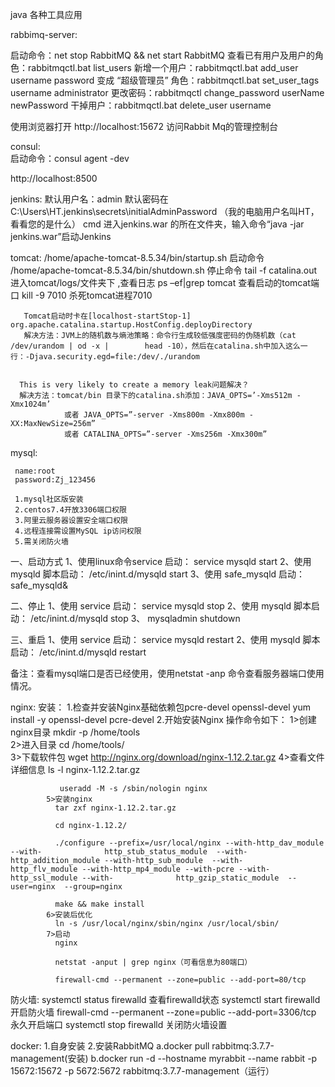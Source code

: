 java 各种工具应用


rabbimq-server:

  启动命令：net stop RabbitMQ && net start RabbitMQ
  查看已有用户及用户的角色：rabbitmqctl.bat list_users
  新增一个用户：rabbitmqctl.bat add_user username password
  变成 “超级管理员” 角色：rabbitmqctl.bat set_user_tags username administrator
  更改密码：rabbitmqctl change_password userName newPassword
  干掉用户：rabbitmqctl.bat delete_user username
  
  使用浏览器打开 http://localhost:15672 访问Rabbit Mq的管理控制台
  
  
  
consul:  
  启动命令：consul agent -dev
  
  http://localhost:8500 
  
jenkins:
  默认用户名：admin
  默认密码在  C:\Users\HT\.jenkins\secrets\initialAdminPassword       （我的电脑用户名叫HT，看看您的是什么）
  cmd 进入jenkins.war 的所在文件夹，输入命令“java -jar jenkins.war”启动Jenkins
  
  
  
  
  
  
  
  
  
  
  
  
tomcat: 
      /home/apache-tomcat-8.5.34/bin/startup.sh 启动命令
      /home/apache-tomcat-8.5.34/bin/shutdown.sh 停止命令 
       tail -f catalina.out   进入tomcat/logs/文件夹下 ,查看日志
       ps –ef|grep tomcat    查看启动的tomcat端口 
       kill -9 7010           杀死tomcat进程7010

       Tomcat启动时卡在[localhost-startStop-1] org.apache.catalina.startup.HostConfig.deployDirectory
       解决方法：JVM上的随机数与熵池策略：命令行生成较低强度密码的伪随机数（cat /dev/urandom | od -x |        head -10），然后在catalina.sh中加入这么一行：-Djava.security.egd=file:/dev/./urandom


      This is very likely to create a memory leak问题解决？
      解决方法：tomcat/bin 目录下的catalina.sh添加：JAVA_OPTS=’-Xms512m -Xmx1024m’
                或者 JAVA_OPTS=”-server -Xms800m -Xmx800m -XX:MaxNewSize=256m”
                或者 CATALINA_OPTS=”-server -Xms256m -Xmx300m”   
				
				
				
  
mysql:

     name:root
     password:Zj_123456  

     1.mysql社区版安装
     2.centos7.4开放3306端口权限
     3.阿里云服务器设置安全端口权限
     4.远程连接需设置MySQL ip访问权限
     5.需关闭防火墙   

 一、启动方式
1、使用linux命令service 启动：
service mysqld start
2、使用 mysqld 脚本启动：
/etc/inint.d/mysqld start
3、使用 safe_mysqld 启动：
safe_mysqld&

二、停止
1、使用 service 启动：
service mysqld stop
2、使用 mysqld 脚本启动：
/etc/inint.d/mysqld stop
3、 mysqladmin shutdown

三、重启
1、使用 service 启动：
service mysqld restart
2、使用 mysqld 脚本启动：
/etc/inint.d/mysqld restart

备注：查看mysql端口是否已经使用，使用netstat -anp 命令查看服务器端口使用情况。	 
	 


nginx:
      安装：
          1.检查并安装Nginx基础依赖包pcre-devel   openssl-devel
            yum install -y openssl-devel pcre-devel
          2.开始安装Nginx 操作命令如下：
            1>创建nginx目录
              mkdir -p /home/tools  
            2>进入目录
              cd /home/tools/    
            3>下载软件包
               wget http://nginx.org/download/nginx-1.12.2.tar.gz
            4>查看文件详细信息
               ls -l nginx-1.12.2.tar.gz

               useradd -M -s /sbin/nologin nginx
            5>安装nginx
              tar zxf nginx-1.12.2.tar.gz 

              cd nginx-1.12.2/

              ./configure --prefix=/usr/local/nginx --with-http_dav_module --with-              http_stub_status_module  --with-http_addition_module --with-http_sub_module  --with-              http_flv_module --with-http_mp4_module --with-pcre --with-http_ssl_module --with-              http_gzip_static_module  --user=nginx  --group=nginx 

              make && make install
            6>安装后优化
              ln -s /usr/local/nginx/sbin/nginx /usr/local/sbin/
            7>启动
              nginx
              
              netstat -anput | grep nginx（可看信息为80端口）

              firewall-cmd --permanent --zone=public --add-port=80/tcp	 
			  
			  
			  
			  

防火墙:
     systemctl status firewalld  查看firewalld状态
     systemctl start firewalld   开启防火墙
     firewall-cmd --permanent --zone=public --add-port=3306/tcp 永久开启端口
     systemctl stop firewalld    关闭防火墙设置			  
	 


	 

docker:
  1.自身安装
  2.安装RabbitMQ
    a.docker pull rabbitmq:3.7.7-management(安装)
    b.docker run -d --hostname myrabbit --name rabbit -p 15672:15672 -p 5672:5672 rabbitmq:3.7.7-management（运行）

    
  
  
  